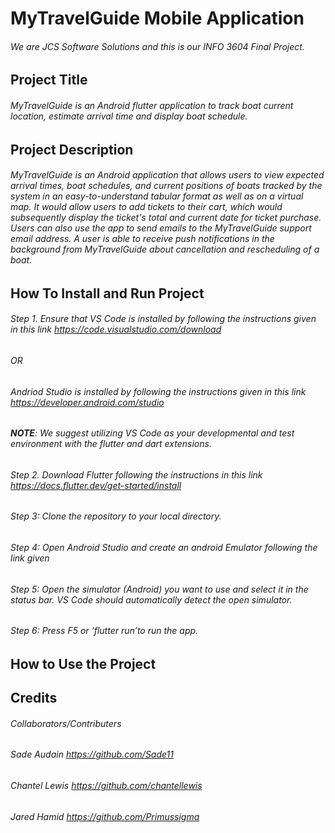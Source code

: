 # MyTravelGuide Mobile Application

###### We are JCS Software Solutions and this is our INFO 3604 Final Project.

## Project Title
###### MyTravelGuide is an Android flutter application to track boat current location, estimate arrival time and display boat schedule.

## Project Description
###### MyTravelGuide is an Android application that allows users to view expected arrival times, boat schedules, and current positions of boats tracked by the system in an easy-to-understand tabular format as well as on a virtual map. It would allow users to add tickets to their cart, which would subsequently display the ticket's total and current date for ticket purchase. Users can also use the app to send emails to the MyTravelGuide support email address. A user is able to receive push notifications in the background from MyTravelGuide about cancellation and rescheduling of a boat.


## How To Install and Run Project
###### Step 1. Ensure that VS Code is installed by following the instructions given in this link  https://code.visualstudio.com/download
######                         OR 
###### Andriod Studio is installed by following the instructions given in this link  https://developer.android.com/studio

###### **NOTE**: We suggest utilizing VS Code as your developmental and test environment with the flutter and dart extensions.

###### Step 2. Download Flutter following the instructions in this link https://docs.flutter.dev/get-started/install 

###### Step 3: Clone the repository to your local directory.

###### Step 4: Open Android Studio and create an android Emulator following the link given


###### Step 5: Open the simulator (Android) you want to use and select it in the status bar. VS Code should automatically detect the open simulator.

###### Step 6: Press F5 or ‘flutter run’to run the app.


## How to Use the Project

## Credits
###### Collaborators/Contributers
###### Sade Audain https://github.com/Sade11
###### Chantel Lewis https://github.com/chantellewis
###### Jared Hamid https://github.com/Primussigma


